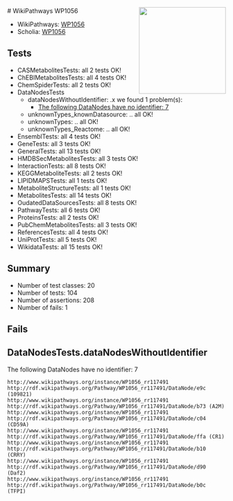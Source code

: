 <img style="float: right; width: 200px" src="https://upload.wikimedia.org/wikipedia/commons/thumb/8/83/Wplogo_with_text_500.png/640px-Wplogo_with_text_500.png" />
# WikiPathways WP1056

* WikiPathways: [WP1056](https://new.wikipathways.org/pathways/WP1056)
* Scholia: [WP1056](https://scholia.toolforge.org/wikipathways/WP1056)
## Tests
* CASMetabolitesTests: all 2 tests OK!
* ChEBIMetabolitesTests: all 4 tests OK!
* ChemSpiderTests: all 2 tests OK!
* DataNodesTests
    * dataNodesWithoutIdentifier: .x we found 1 problem(s):
        * [The following DataNodes have no identifier: 7](#d2d32fa6)
    * unknownTypes_knownDatasource: .. all OK!
    * unknownTypes: .. all OK!
    * unknownTypes_Reactome: .. all OK!
* EnsemblTests: all 4 tests OK!
* GeneTests: all 3 tests OK!
* GeneralTests: all 13 tests OK!
* HMDBSecMetabolitesTests: all 3 tests OK!
* InteractionTests: all 8 tests OK!
* KEGGMetaboliteTests: all 2 tests OK!
* LIPIDMAPSTests: all 1 tests OK!
* MetaboliteStructureTests: all 1 tests OK!
* MetabolitesTests: all 14 tests OK!
* OudatedDataSourcesTests: all 8 tests OK!
* PathwayTests: all 6 tests OK!
* ProteinsTests: all 2 tests OK!
* PubChemMetabolitesTests: all 3 tests OK!
* ReferencesTests: all 4 tests OK!
* UniProtTests: all 5 tests OK!
* WikidataTests: all 15 tests OK!


## Summary

* Number of test classes: 20
* Number of tests: 104
* Number of assertions: 208
* Number of fails: 1

## Fails

<a name="d2d32fa6" />

## DataNodesTests.dataNodesWithoutIdentifier

The following DataNodes have no identifier: 7
```
http://www.wikipathways.org/instance/WP1056_rr117491 http://rdf.wikipathways.org/Pathway/WP1056_rr117491/DataNode/e9c (109821)
http://www.wikipathways.org/instance/WP1056_rr117491 http://rdf.wikipathways.org/Pathway/WP1056_rr117491/DataNode/b73 (A2M)
http://www.wikipathways.org/instance/WP1056_rr117491 http://rdf.wikipathways.org/Pathway/WP1056_rr117491/DataNode/c04 (CD59A)
http://www.wikipathways.org/instance/WP1056_rr117491 http://rdf.wikipathways.org/Pathway/WP1056_rr117491/DataNode/ffa (CR1)
http://www.wikipathways.org/instance/WP1056_rr117491 http://rdf.wikipathways.org/Pathway/WP1056_rr117491/DataNode/b10 (CRRY)
http://www.wikipathways.org/instance/WP1056_rr117491 http://rdf.wikipathways.org/Pathway/WP1056_rr117491/DataNode/d90 (Daf2)
http://www.wikipathways.org/instance/WP1056_rr117491 http://rdf.wikipathways.org/Pathway/WP1056_rr117491/DataNode/b0c (TFPI)
```

